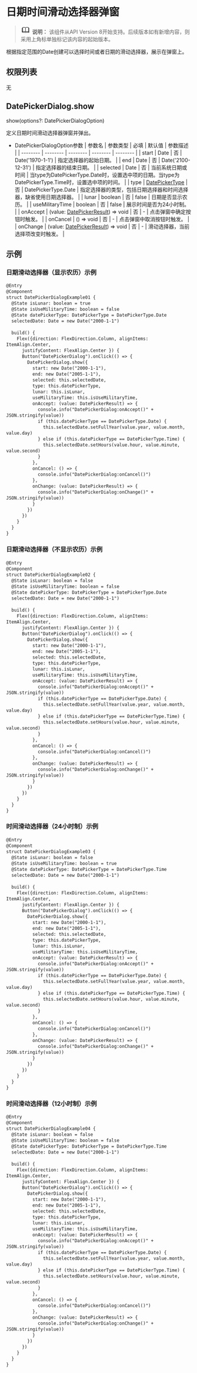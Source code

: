 # 日期时间滑动选择器弹窗

> ![icon-note.gif](public_sys-resources/icon-note.gif) **说明：**
> 该组件从API Version 8开始支持。后续版本如有新增内容，则采用上角标单独标记该内容的起始版本。

根据指定范围的Date创建可以选择时间或者日期的滑动选择器，展示在弹窗上。

## 权限列表

无

## DatePickerDialog.show

show(options?: DatePickerDialogOption)

定义日期时间滑动选择器弹窗并弹出。

- DatePickerDialogOption参数
  | 参数名 | 参数类型 | 必填 | 默认值 | 参数描述 |
  | -------- | -------- | -------- | -------- | -------- |
  | start | Date | 否 | Date('1970-1-1') | 指定选择器的起始日期。 |
  | end | Date | 否 | Date('2100-12-31') | 指定选择器的结束日期。 |
  | selected | Date | 否 | 当前系统日期或时间 | 当type为DatePickerType.Date时，设置选中项的日期。当type为DatePickerType.Time时，设置选中项的时间。 |
  | type | [DatePickerType](ts-basic-components-datepicker.md) | 否 | DatePickerType.Date | 指定选择器的类型，包括日期选择器和时间选择器，缺省使用日期选择器。 |
  | lunar | boolean | 否 | false | 日期是否显示农历。 |
  | useMilitaryTime | boolean | 否 | false | 展示时间是否为24小时制。 |
  | onAccept | (value: [DatePickerResult](ts-basic-components-datepicker.md)) => void | 否 | - | 点击弹窗中确定按钮时触发。 |
  | onCancel | () => void | 否 | - | 点击弹窗中取消按钮时触发。 |
  | onChange | (value: [DatePickerResult](ts-basic-components-datepicker.md)) => void | 否 | - | 滑动选择器，当前选择项改变时触发。 |

## 示例

### 日期滑动选择器（显示农历）示例
```
@Entry
@Component
struct DatePickerDialogExample01 {
  @State isLunar: boolean = true
  @State isUseMilitaryTime: boolean = false
  @State datePickerType: DatePickerType = DatePickerType.Date
  selectedDate: Date = new Date("2000-1-1")

  build() {
    Flex({direction: FlexDirection.Column, alignItems: ItemAlign.Center,
      justifyContent: FlexAlign.Center }) {
      Button("DatePickerDialog").onClick(() => {
        DatePickerDialog.show({
          start: new Date("2000-1-1"),
          end: new Date("2005-1-1"),
          selected: this.selectedDate,
          type: this.datePickerType,
          lunar: this.isLunar,
          useMilitaryTime: this.isUseMilitaryTime,
          onAccept: (value: DatePickerResult) => {
            console.info("DatePickerDialog:onAccept()" + JSON.stringify(value))
            if (this.datePickerType == DatePickerType.Date) {
              this.selectedDate.setFullYear(value.year, value.month, value.day)
            } else if (this.datePickerType == DatePickerType.Time) {
              this.selectedDate.setHours(value.hour, value.minute, value.second)
            }
          },
          onCancel: () => {
            console.info("DatePickerDialog:onCancel()")
          },
          onChange: (value: DatePickerResult) => {
            console.info("DatePickerDialog:onChange()" + JSON.stringify(value))
          }
        })
      })
    }
  }
}
```
### 日期滑动选择器（不显示农历）示例
```
@Entry
@Component
struct DatePickerDialogExample02 {
  @State isLunar: boolean = false
  @State isUseMilitaryTime: boolean = false
  @State datePickerType: DatePickerType = DatePickerType.Date
  selectedDate: Date = new Date("2000-1-1")

  build() {
    Flex({direction: FlexDirection.Column, alignItems: ItemAlign.Center,
      justifyContent: FlexAlign.Center }) {
      Button("DatePickerDialog").onClick(() => {
        DatePickerDialog.show({
          start: new Date("2000-1-1"),
          end: new Date("2005-1-1"),
          selected: this.selectedDate,
          type: this.datePickerType,
          lunar: this.isLunar,
          useMilitaryTime: this.isUseMilitaryTime,
          onAccept: (value: DatePickerResult) => {
            console.info("DatePickerDialog:onAccept()" + JSON.stringify(value))
            if (this.datePickerType == DatePickerType.Date) {
              this.selectedDate.setFullYear(value.year, value.month, value.day)
            } else if (this.datePickerType == DatePickerType.Time) {
              this.selectedDate.setHours(value.hour, value.minute, value.second)
            }
          },
          onCancel: () => {
            console.info("DatePickerDialog:onCancel()")
          },
          onChange: (value: DatePickerResult) => {
            console.info("DatePickerDialog:onChange()" + JSON.stringify(value))
          }
        })
      })
    }
  }
}
```
### 时间滑动选择器（24小时制）示例
```
@Entry
@Component
struct DatePickerDialogExample03 {
  @State isLunar: boolean = false
  @State isUseMilitaryTime: boolean = true
  @State datePickerType: DatePickerType = DatePickerType.Time
  selectedDate: Date = new Date("2000-1-1")

  build() {
    Flex({direction: FlexDirection.Column, alignItems: ItemAlign.Center,
      justifyContent: FlexAlign.Center }) {
      Button("DatePickerDialog").onClick(() => {
        DatePickerDialog.show({
          start: new Date("2000-1-1"),
          end: new Date("2005-1-1"),
          selected: this.selectedDate,
          type: this.datePickerType,
          lunar: this.isLunar,
          useMilitaryTime: this.isUseMilitaryTime,
          onAccept: (value: DatePickerResult) => {
            console.info("DatePickerDialog:onAccept()" + JSON.stringify(value))
            if (this.datePickerType == DatePickerType.Date) {
              this.selectedDate.setFullYear(value.year, value.month, value.day)
            } else if (this.datePickerType == DatePickerType.Time) {
              this.selectedDate.setHours(value.hour, value.minute, value.second)
            }
          },
          onCancel: () => {
            console.info("DatePickerDialog:onCancel()")
          },
          onChange: (value: DatePickerResult) => {
            console.info("DatePickerDialog:onChange()" + JSON.stringify(value))
          }
        })
      })
    }
  }
}
```
### 时间滑动选择器（12小时制）示例
```
@Entry
@Component
struct DatePickerDialogExample04 {
  @State isLunar: boolean = false
  @State isUseMilitaryTime: boolean = false
  @State datePickerType: DatePickerType = DatePickerType.Time
  selectedDate: Date = new Date("2000-1-1")

  build() {
    Flex({direction: FlexDirection.Column, alignItems: ItemAlign.Center,
      justifyContent: FlexAlign.Center }) {
      Button("DatePickerDialog").onClick(() => {
        DatePickerDialog.show({
          start: new Date("2000-1-1"),
          end: new Date("2005-1-1"),
          selected: this.selectedDate,
          type: this.datePickerType,
          lunar: this.isLunar,
          useMilitaryTime: this.isUseMilitaryTime,
          onAccept: (value: DatePickerResult) => {
            console.info("DatePickerDialog:onAccept()" + JSON.stringify(value))
            if (this.datePickerType == DatePickerType.Date) {
              this.selectedDate.setFullYear(value.year, value.month, value.day)
            } else if (this.datePickerType == DatePickerType.Time) {
              this.selectedDate.setHours(value.hour, value.minute, value.second)
            }
          },
          onCancel: () => {
            console.info("DatePickerDialog:onCancel()")
          },
          onChange: (value: DatePickerResult) => {
            console.info("DatePickerDialog:onChange()" + JSON.stringify(value))
          }
        })
      })
    }
  }
}
```
